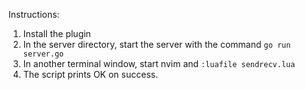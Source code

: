 Instructions:

1. Install the plugin
2. In the server directory, start the server with the command `go run server.go`
3. In another terminal window, start nvim and `:luafile sendrecv.lua`
4. The script prints OK on success.
